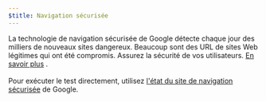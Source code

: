 ```yaml
---
$title: Navigation sécurisée
---
```


La technologie de navigation sécurisée de Google détecte chaque jour des milliers de nouveaux sites dangereux. Beaucoup sont des URL de sites Web légitimes qui ont été compromis. Assurez la sécurité de vos utilisateurs. [En savoir plus](https://transparencyreport.google.com/safe-browsing/overview?hl=en) .<br><br> Pour exécuter le test directement, utilisez [l'état du site de navigation sécurisée](https://transparencyreport.google.com/safe-browsing/search) de Google.

